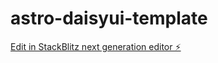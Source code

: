 # astro-daisyui-template

[Edit in StackBlitz next generation editor ⚡️](https://stackblitz.com/~/github.com/GeauxWeisbeck4/astro-daisyui-template)